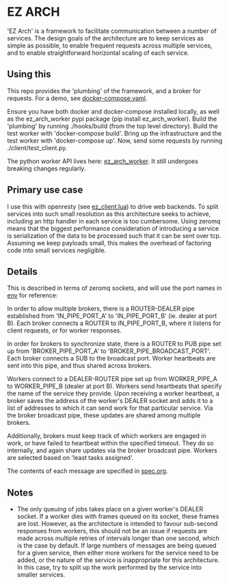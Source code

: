 # EZ ARCH
'EZ Arch' is a framework to facilitate communication between a number of services.
The design goals of the architecture are to keep services as simple as possible, to enable frequent requests across multiple services,
and to enable straightforward horizontal scaling of each service.


## Using this
This repo provides the 'plumbing' of the framework, and a broker for requests.
For a demo, see [docker-compose.yaml](https://github.com/tengelisconsulting/ez_arch/blob/master/docker-compose.yaml).

Ensure you have both docker and docker-compose installed locally, as well as the ez_arch_worker pypi package (pip install ez_arch_worker).
Build the 'plumbing' by running ./hooks/build (from the top level directory).  Build the test worker with 'docker-compose build'.
Bring up the infrastructure and the test worker with 'docker-compose up'.  Now, send some requests by running ./client/test_client.py.

The python worker API lives here: [ez_arch_worker](https://github.com/tengelisconsulting/ez_arch_worker).
It still undergoes breaking changes regularly.


## Primary use case
I use this with openresty (see [ez_client.lua](https://github.com/tengelisconsulting/ez_arch/blob/master/client/ez_client.lua))
to drive web backends.
To split services into such small resolution as this architecture seeks to achieve, including an http handler in each service is too cumbersome.
Using zeromq means that the biggest performance consideration of introducing a service is
serialization of the data to be processed such that it can be sent over tcp.
Assuming we keep payloads small, this makes the overhead of factoring code into small services negligible.


## Details
This is described in terms of zeromq sockets,
and will use the port names in [env](https://github.com/tengelisconsulting/ez_arch/blob/master/env) for reference:

In order to allow multiple brokers, there is a ROUTER-DEALER pipe established from 'IN_PIPE_PORT_A' to 'IN_PIPE_PORT_B' (ie. dealer at port B).
Each broker connects a ROUTER to IN_PIPE_PORT_B, where it listens for client requests, or for worker responses.

In order for brokers to synchronize state, there is a ROUTER to PUB pipe set up from 'BROKER_PIPE_PORT_A' to 'BROKER_PIPE_BROADCAST_PORT'.
Each broker connects a SUB to the broadcast port.  Worker heartbeats are sent into this pipe, and thus shared across brokers.

Workers connect to a DEALER-ROUTER pipe set up from WORKER_PIPE_A to WORKER_PIPE_B (dealer at port B).
Workers send heartbeats that specify the name of the service they provide.
Upon receiving a worker heartbeat, a broker saves the address of the worker's DEALER socket and adds it to a list of addresses to which it can
send work for that particular service.  Via the broker broadcast pipe, these updates are shared among multiple brokers.

Additionally, brokers must keep track of which workers are engaged in work, or have failed to heartbeat within the specified timeout.
They do so internally, and again share updates via the broker broadcast pipe.  Workers are selected based on 'least tasks assigned'.

The contents of each message are specified in [spec.org](https://raw.githubusercontent.com/tengelisconsulting/ez_arch/master/spec.org).


## Notes
- The only queuing of jobs takes place on a given worker's DEALER socket.
If a worker dies with frames queued on its socket, these frames are lost.
However, as the architecture is intended to favour sub-second responses from workers,
this should not be an issue if requests are made across multiple retries of intervals longer than one second,
which is the case by default.
If large numbers of messages are being queued for a given service, then either more workers for the service need to be added,
or the nature of the service is inappropriate for this architecture.
In this case, try to split up the work performed by the service into smaller services.
